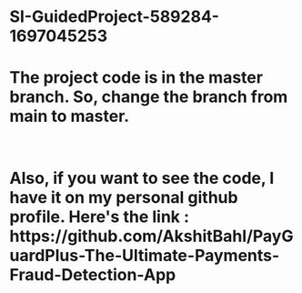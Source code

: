 # SI-GuidedProject-589284-1697045253


<h1> The project code is in the master branch. So, change the branch from main to master.</h1>
<br>
<h1> Also, if you want to see the code, I have it on my personal github profile. Here's the link : https://github.com/AkshitBahl/PayGuardPlus-The-Ultimate-Payments-Fraud-Detection-App</h1>
